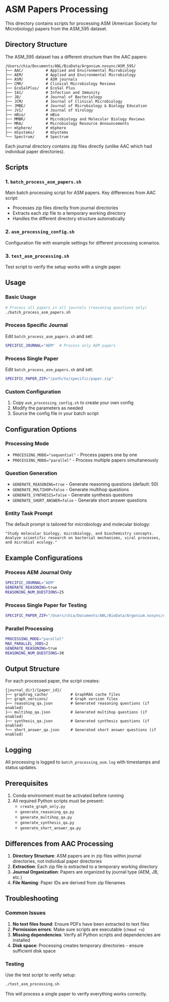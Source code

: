 # ASM Papers Processing

This directory contains scripts for processing ASM (American Society for Microbiology) papers from the ASM_595 dataset.

## Directory Structure

The ASM_595 dataset has a different structure than the AAC papers:

```
/Users/chia/Documents/ANL/BioData/Argonium.nosync/ASM_595/
├── AAC/          # Applied and Environmental Microbiology
├── AEM/          # Applied and Environmental Microbiology  
├── ASM/          # ASM journals
├── CMR/          # Clinical Microbiology Reviews
├── EcoSalPlus/   # EcoSal Plus
├── IAI/          # Infection and Immunity
├── JB/           # Journal of Bacteriology
├── JCM/          # Journal of Clinical Microbiology
├── JMBE/         # Journal of Microbiology & Biology Education
├── JVI/          # Journal of Virology
├── mBio/         # mBio
├── MMBR/         # Microbiology and Molecular Biology Reviews
├── MRA/          # Microbiology Resource Announcements
├── mSphere/      # mSphere
├── mSystems/     # mSystems
└── Spectrum/     # Spectrum
```

Each journal directory contains zip files directly (unlike AAC which had individual paper directories).

## Scripts

### 1. `batch_process_asm_papers.sh`
Main batch processing script for ASM papers. Key differences from AAC script:
- Processes zip files directly from journal directories
- Extracts each zip file to a temporary working directory
- Handles the different directory structure automatically

### 2. `asm_processing_config.sh`
Configuration file with example settings for different processing scenarios.

### 3. `test_asm_processing.sh`
Test script to verify the setup works with a single paper.

## Usage

### Basic Usage
```bash
# Process all papers in all journals (reasoning questions only)
./batch_process_asm_papers.sh
```

### Process Specific Journal
Edit `batch_process_asm_papers.sh` and set:
```bash
SPECIFIC_JOURNAL="AEM"  # Process only AEM papers
```

### Process Single Paper
Edit `batch_process_asm_papers.sh` and set:
```bash
SPECIFIC_PAPER_ZIP="/path/to/specific/paper.zip"
```

### Custom Configuration
1. Copy `asm_processing_config.sh` to create your own config
2. Modify the parameters as needed
3. Source the config file in your batch script

## Configuration Options

### Processing Mode
- `PROCESSING_MODE="sequential"` - Process papers one by one
- `PROCESSING_MODE="parallel"` - Process multiple papers simultaneously

### Question Generation
- `GENERATE_REASONING=true` - Generate reasoning questions (default: 50)
- `GENERATE_MULTIHOP=false` - Generate multihop questions
- `GENERATE_SYNTHESIS=false` - Generate synthesis questions  
- `GENERATE_SHORT_ANSWER=false` - Generate short answer questions

### Entity Task Prompt
The default prompt is tailored for microbiology and molecular biology:
```
"Study molecular biology, microbiology, and biochemistry concepts. Analyze scientific research on bacterial mechanisms, viral processes, and microbial ecology."
```

## Example Configurations

### Process AEM Journal Only
```bash
SPECIFIC_JOURNAL="AEM"
GENERATE_REASONING=true
REASONING_NUM_QUESTIONS=25
```

### Process Single Paper for Testing
```bash
SPECIFIC_PAPER_ZIP="/Users/chia/Documents/ANL/BioData/Argonium.nosync/ASM_595/AEM/AEMv89i10_10_1128_aem_00143_23-20240609085801-8048634.zip"
```

### Parallel Processing
```bash
PROCESSING_MODE="parallel"
MAX_PARALLEL_JOBS=2
GENERATE_REASONING=true
REASONING_NUM_QUESTIONS=30
```

## Output Structure

For each processed paper, the script creates:
```
{journal_dir}/{paper_id}/
├── graphrag_cache/          # GraphRAG cache files
├── graph_versions/          # Graph version files
├── reasoning_qa.json        # Generated reasoning questions (if enabled)
├── multihop_qa.json         # Generated multihop questions (if enabled)
├── synthesis_qa.json        # Generated synthesis questions (if enabled)
└── short_answer_qa.json     # Generated short answer questions (if enabled)
```

## Logging

All processing is logged to `batch_processing_asm.log` with timestamps and status updates.

## Prerequisites

1. Conda environment must be activated before running
2. All required Python scripts must be present:
   - `create_graph_only.py`
   - `generate_reasoning_qa.py`
   - `generate_multihop_qa.py`
   - `generate_synthesis_qa.py`
   - `generate_short_answer_qa.py`

## Differences from AAC Processing

1. **Directory Structure**: ASM papers are in zip files within journal directories, not individual paper directories
2. **Extraction**: Each zip file is extracted to a temporary working directory
3. **Journal Organization**: Papers are organized by journal type (AEM, JB, etc.)
4. **File Naming**: Paper IDs are derived from zip filenames

## Troubleshooting

### Common Issues

1. **No text files found**: Ensure PDFs have been extracted to text files
2. **Permission errors**: Make sure scripts are executable (`chmod +x`)
3. **Missing dependencies**: Verify all Python scripts and dependencies are installed
4. **Disk space**: Processing creates temporary directories - ensure sufficient disk space

### Testing

Use the test script to verify setup:
```bash
./test_asm_processing.sh
```

This will process a single paper to verify everything works correctly.
